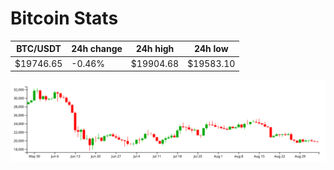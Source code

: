 # Bitcoin Stats

BTC/USDT|24h change|24h high|24h low|
|---|---|---|---|
|$19746.65|-0.46%|$19904.68|$19583.10|

<img src="./chart.svg">
